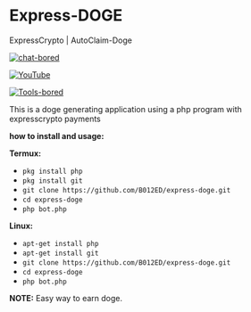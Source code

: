 # Express-DOGE
ExpressCrypto | AutoClaim-Doge

[![chat-bored](https://img.shields.io/badge/endpoint?url=https://b012ed.github.io/chat-B012ED.json&style=?style=for-the-badge&logo=steam)](https://b012ed.github.io/chat.html)

[![YouTube](https://img.shields.io/badge/endpoint?url=https://b012ed.github.io/B012ED.json&style=?style=for-the-badge&logo=youtube)](https://www.youtube.com/channel/UCIqT1hHplli4XvJj7ZUEMzA) 

[![Tools-bored](https://img.shields.io/badge/endpoint?url=https://b012ed.github.io/B012ED-Tools.json&style=?style=for-the-badge&logo=appveyor)](https://www.studypool.com/notebank/search?notebank_qs=b012ed&notebank_qs_university=)

This is a doge generating application using a php program with expresscrypto payments

**how to install and usage:**

**Termux:**
* `pkg install php`
* `pkg install git`
* `git clone https://github.com/B012ED/express-doge.git`
* `cd express-doge`
* `php bot.php`

**Linux:**
* `apt-get install php`
* `apt-get install git`
* `git clone https://github.com/B012ED/express-doge.git`
* `cd express-doge`
* `php bot.php`

**NOTE:** Easy way to earn doge.

